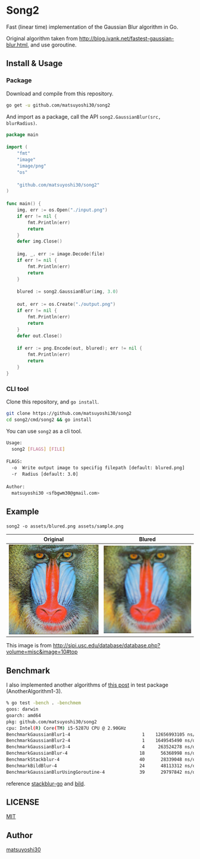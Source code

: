 # Song2

Fast (linear time) implementation of the Gaussian Blur algorithm in Go.

Original algorithm taken from http://blog.ivank.net/fastest-gaussian-blur.html, and use goroutine.


## Install & Usage

### Package

Download and compile from this repository.

```sh
go get -u github.com/matsuyoshi30/song2
```

And import as a package, call the API `song2.GaussianBlur(src, blurRadius)`.

```go
package main

import (
    "fmt"
    "image"
    "image/png"
    "os"

    "github.com/matsuyoshi30/song2"
)

func main() {
    img, err := os.Open("./input.png")
    if err != nil {
        fmt.Println(err)
        return
    }
    defer img.Close()

    img, _, err := image.Decode(file)
    if err != nil {
        fmt.Println(err)
        return
    }

    blured := song2.GaussianBlur(img, 3.0)

    out, err := os.Create("./output.png")
    if err != nil {
        fmt.Println(err)
        return
    }
    defer out.Close()

    if err := png.Encode(out, blured); err != nil {
        fmt.Println(err)
        return
    }
}
```

### CLI tool

Clone this repository, and `go install`.

```sh
git clone https://github.com/matsuyoshi30/song2
cd song2/cmd/song2 && go install
```

You can use `song2` as a cli tool.

```sh
Usage:
  song2 [FLAGS] [FILE]

FLAGS:
  -o  Write output image to specifig filepath [default: blured.png]
  -r  Radius [default: 3.0]

Author:
  matsuyoshi30 <sfbgwm30@gmail.com>
```


## Example

`song2 -o assets/blured.png assets/sample.png`

|  Original                      |  Blured                      |
| ------------------------------ | ---------------------------- |
| ![original](assets/sample.png) | ![blured](assets/blured.png) |

This image is from http://sipi.usc.edu/database/database.php?volume=misc&image=10#top


## Benchmark

I also implemented another algorithms of [this post](http://blog.ivank.net/fastest-gaussian-blur.html) in test package (AnotherAlgorithm1-3).

```sh
% go test -bench . -benchmem
goos: darwin
goarch: amd64
pkg: github.com/matsuyoshi30/song2
cpu: Intel(R) Core(TM) i5-5287U CPU @ 2.90GHz
BenchmarkGaussianBlur1-4                	       1	12656993105 ns/op	 2097280 B/op	       4 allocs/op
BenchmarkGaussianBlur2-4                	       1	1649545490 ns/op	 2097304 B/op	       5 allocs/op
BenchmarkGaussianBlur3-4                	       4	 263524278 ns/op	 2097310 B/op	       5 allocs/op
BenchmarkGaussianBlur-4                 	      18	  56368998 ns/op	 2097309 B/op	       5 allocs/op
BenchmarkStackblur-4                    	      40	  28339048 ns/op	 3146083 B/op	  524301 allocs/op
BenchmarkBildBlur-4                     	      24	  48113312 ns/op	 4245167 B/op	      22 allocs/op
BenchmarkGaussianBlurUsingGoroutine-4   	      39	  29797842 ns/op	 2097535 B/op	      11 allocs/op
```

reference [stackblur-go](https://github.com/esimov/stackblur-go) and [bild](https://github.com/anthonynsimon/bild).


## LICENSE

[MIT](./LICENSE)


## Author

[matsuyoshi30](https://twitter.com/matsuyoshi30)
